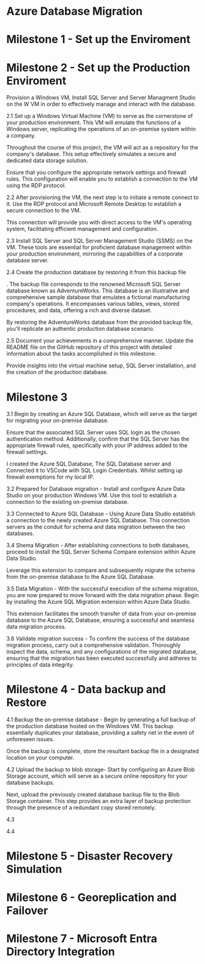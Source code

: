 # Azure Database Migration 



# Milestone 1 - Set up the Enviroment 


# Milestone 2 - Set up the Production Enviroment 
Provision a Windows VM, Install SQL Server and Server Managment Studio on the W VM in order to effectively manage and interact with the database. 

2.1 Set up a Windows Virtual Machine (VM) to serve as the cornerstone of your production environment. This VM will emulate the functions of a Windows server, replicating the operations of an on-premise system within a company.

Throughout the course of this project, the VM will act as a repository for the company's database. This setup effectively simulates a secure and dedicated data storage solution.

Ensure that you configure the appropriate network settings and firewall rules. This configuration will enable you to establish a connection to the VM using the RDP protocol.

2.2 
After provisioning the VM, the next step is to initiate a remote connect to it. Use the RDP protocol and Microsoft Remote Desktop to establish a secure connection to the VM.

This connection will provide you with direct access to the VM's operating system, facilitating efficient management and configuration.


2.3 
Install SQL Server and SQL Server Management Studio (SSMS) on the VM. These tools are essential for proficient database management within your production environment, mirroring the capabilities of a corporate database server.

2.4
Create the production database by restoring it from this backup file

. The backup file corresponds to the renowned Microsoft SQL Server database known as AdventureWorks. This database is an illustrative and comprehensive sample database that emulates a fictional manufacturing company's operations. It encompasses various tables, views, stored procedures, and data, offering a rich and diverse dataset.

By restoring the AdventureWorks database from the provided backup file, you'll replicate an authentic production database scenario.


2.5
Document your achievements in a comprehensive manner. Update the README file on the GitHub repository of this project with detailed information about the tasks accomplished in this milestone.

Provide insights into the virtual machine setup, SQL Server installation, and the creation of the production database.

# Milestone 3 

3.1 Begin by creating an Azure SQL Database, which will serve as the target for migrating your on-premise database.


Ensure that the associated SQL Server uses SQL login as the chosen authentication method. Additionally, confirm that the SQL Server has the appropriate firewall rules, specifically with your IP address added to the firewall settings.

I created the Azure SQL Database, The SQL Database server and Connected it to VSCode with SQL Login Credentials. Whilst setting up firewall exemptions for my local IP. 

3.2 
Prepared for Database migration - Install and configure Azure Data Studio on your production Windows VM. Use this tool to establish a connection to the existing on-premise database.

3.3 
Connected to Azure SQL Database - Using Azure Data Studio establish a connection to the newly created Azure SQL Database. This connection servers as the conduit for schema and data migration between the two databases.

3.4 
Shema Migration - After establishing connections to both databases, proceed to install the SQL Server Schema Compare extension within Azure Data Studio.

Leverage this extension to compare and subsequently migrate the schema from the on-premise database to the Azure SQL Database.

3.5 
Data Migration - With the successful execution of the schema migration, you are now prepared to move forward with the data migration phase. Begin by installing the Azure SQL Migration extension within Azure Data Studio.

This extension facilitates the smooth transfer of data from your on-premise database to the Azure SQL Database, ensuring a successful and seamless data migration process.


3.6 
Validate migration success - To confirm the success of the database migration process, carry out a comprehensive validation. Thoroughly inspect the data, schema, and any configurations of the migrated database, ensuring that the migration has been executed successfully and adheres to principles of data integrity.


# Milestone 4 - Data backup and Restore

4.1 
Backup the on-premise database - Begin by generating a full backup of the production database hosted on the Windows VM. This backup essentially duplicates your database, providing a safety net in the event of unforeseen issues.

Once the backup is complete, store the resultant backup file in a designated location on your computer.

4.2 
Upload the backup to blob storage- Start by configuring an Azure Blob Storage account, which will serve as a secure online repository for your database backups.

Next, upload the previously created database backup file to the Blob Storage container. This step provides an extra layer of backup protection through the presence of a redundant copy stored remotely.

4.3

4.4 

# Milestone 5 - Disaster Recovery Simulation 



# Milestone 6 - Georeplication and Failover



# Milestone 7 - Microsoft Entra Directory Integration


